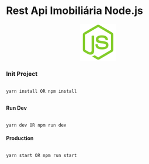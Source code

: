# Rest Api Imobiliária Node.js

<div style="text-align: center">
    <img style="width: 20%" src="https://raw.githubusercontent.com/devicons/devicon/master/icons/nodejs/nodejs-original.svg"/>
</div>



### Init Project

##



```` bash
yarn install OR npm install
````



##

#### Run Dev

##

```` bash
yarn dev OR npm run dev
````



#### Production

##

```` bash
yarn start OR npm run start
````

##





